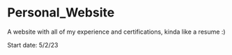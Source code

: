 # Personal_Website
A website with all of my experience and certifications, kinda like a resume :)

Start date: 5/2/23

